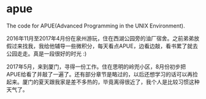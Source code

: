 # apue
The code for APUE(Advanced Programming in the UNIX Environment).

2016年11月至2017年4月份在泉州游玩，住在西湖公园旁的油厂宿舍。之前弟弟放假过来找我，我给他辅导一些微积分，每天看点APUE，边看边敲，看书累了就去公园走走。真是一段很好的时光 :)

2017年5月，来到厦门，寻得一份工作。住在思明的岭兜小区，8月份初步把APUE给看了并敲了一遍了。还有部分章节是略过的，以后还想学习的话可以再捡起来。厦门的夏天跟我家是差不多热的，毕竟离得很近了，我个人是比较习惯这种天气了。
